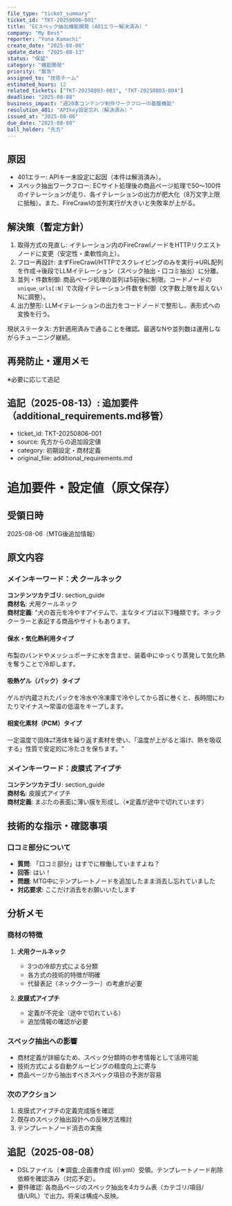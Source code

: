 ```yaml
---
file_type: "ticket_summary"
ticket_id: "TKT-20250806-001"
title: "ECスペック抽出機能開発（401エラー解決済み）"
company: "My Best"
reporter: "Yuna Kamachi"
create_date: "2025-08-06"
update_date: "2025-08-13"
status: "保留"
category: "機能開発"
priority: "緊急"
assigned_to: "技術チーム"
estimated_hours: 12
related_tickets: ["TKT-20250803-003", "TKT-20250803-004"]
deadline: "2025-08-08"
business_impact: "週20本コンテンツ制作ワークフローの基盤機能"
resolution_401: "APIkey設定忘れ（解決済み）"
issued_at: "2025-08-06"
due_date: "2025-08-08"
ball_holder: "先方"
---
```


## 原因
- 401エラー: APIキー未設定に起因（本件は解消済み）。
- スペック抽出ワークフロー: ECサイト処理後の商品ページ処理で50〜100件のイテレーションが走り、各イテレーションの出力が肥大化（8万文字上限に抵触）。また、FireCrawlの並列実行が大きいと失敗率が上がる。

## 解決策（暫定方針）
1) 取得方式の見直し: イテレーション内のFireCrawlノードをHTTPリクエストノードに変更（安定性・柔軟性向上）。
2) フロー再設計: まずFireCrawl/HTTPでスクレイピングのみを実行→URL配列を作成→後段でLLMイテレーション（スペック抽出・口コミ抽出）に分離。
3) 並列・件数制御: 商品ページ処理の並列は5前後に制限。コードノードの `unique_urls[:N]` で次段イテレーション件数を制御（文字数上限を超えないNに調整）。
4) 出力整形: LLMイテレーションの出力をコードノードで整形し、表形式への変換を行う。

現状ステータス: 方針適用済みで通ることを確認。最適なNや並列数は運用しながらチューニング継続。

## 再発防止・運用メモ
※必要に応じて追記

## 追記（2025-08-13）: 追加要件（additional_requirements.md移管）
- ticket_id: TKT-20250806-001
- source: 先方からの追加設定値
- category: 初期設定・商材定義
- original_file: additional_requirements.md

# 追加要件・設定値（原文保存）

## 受領日時
2025-08-06（MTG後追加情報）

## 原文内容

### メインキーワード：犬 クールネック
**コンテンツカテゴリ**: section_guide  
**商材名**: 犬用クールネック  
**商材定義**: "犬の首元を冷やすアイテムで、主なタイプは以下3種類です。ネッククーラーと表記する商品やサイトもあります。

#### 保水・気化熱利用タイプ
布製のバンドやメッシュポーチに水を含ませ、装着中にゆっくり蒸発して気化熱を奪うことで冷却します。

#### 吸熱ゲル（パック）タイプ
ゲルが内蔵されたパックを冷水や冷凍庫で冷やしてから首に巻くと、長時間にわたりマイナス～常温の低温をキープします。

#### 相変化素材（PCM）タイプ
一定温度で固体⇄液体を繰り返す素材を使い、「温度が上がると溶け、熱を吸収する」性質で安定的に冷たさを保ちます。"

### メインキーワード：皮膜式 アイプチ
**コンテンツカテゴリ**: section_guide  
**商材名**: 皮膜式アイプチ  
**商材定義**: まぶたの表面に薄い膜を形成し（※定義が途中で切れています）

## 技術的な指示・確認事項

### 口コミ部分について
- **質問**: 「口コミ部分」はすでに稼働していますよね？
- **回答**: はい！
- **問題**: MTG中にテンプレートノードを追加したまま消去し忘れていました
- **対応要求**: ここだけ消去をお願いいたします

## 分析メモ

### 商材の特徴
1. **犬用クールネック**
   - 3つの冷却方式による分類
   - 各方式の技術的特徴が明確
   - 代替表記（ネッククーラー）の考慮が必要

2. **皮膜式アイプチ**
   - 定義が不完全（途中で切れている）
   - 追加情報の確認が必要

### スペック抽出への影響
- 商材定義が詳細なため、スペック分類時の参考情報として活用可能
- 技術方式による自動グルーピングの精度向上に寄与
- 商品ページから抽出すべきスペック項目の予測が容易

### 次のアクション
1. 皮膜式アイプチの定義完成版を確認
2. 既存のスペック抽出設計への反映方法検討
3. テンプレートノード消去の実施

## 追記（2025-08-08）
- DSLファイル（★調査_企画書作成 (6).yml）受領。テンプレートノード削除依頼を確認済み（対応予定）。
- 要件確認: 各商品ページのスペック抽出を4カラム表（カテゴリ/項目/値/URL）で出力。将来は構成へ反映。
